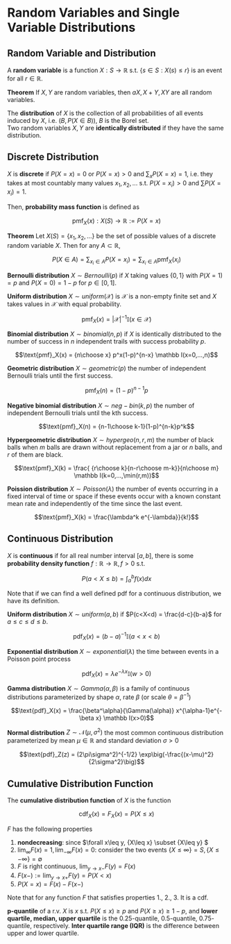 # Random Variables and Single Variable Distributions

## Random Variable and Distribution

A __random variable__ is a function $X:S\rightarrow \mathbb R$ s.t. $\{s\in S: X(s)\leq r\}$ is an event for all $r\in\mathbb R$. 

__Theorem__ If $X, Y$ are random variables, then $aX, X+Y, XY$ are all random variables. 

The __distribution__ of $X$ is the collection of all probabilities of all events induced by $X$, i.e. $(B, P(X\in B))$, $B$ is the Borel set.  
Two random variables $X, Y$ are __identically distributed__ if they have the same distribution.

## Discrete Distribution
$X$ is __discrete__ if $P(X=x)=0$ or $P(X=x) > 0$ and $\sum_x P(X=x)=1$, i.e. they takes at most countably many values $x_1,x_2,...$ s.t. $P(X=x_i) > 0$ and $\sum P(X=x_i) = 1$.

Then, __probability mass function__ is defined as 

$$\text{pmf}_X(x):X(S)\rightarrow \mathbb R:=P(X=x)$$

__Theorem__ Let $X(S) = \{x_1,x_2,...\}$ be the set of possible values of a discrete random variable $X$. Then for any $A\subset\mathbb R$, 

$$P(X\in A) = \sum_{x_i\in A} P(X=x_i) = \sum_{x_i\in A}\text{pmf}_X(x_i)$$

__Bernoulli distribution__ $X\sim Bernoulli(p)$ if $X$ taking values $\{0,1\}$ with $P(X=1) = p$ and $P(X=0) = 1-p$ for $p\in[0,1]$.

__Uniform distribution__ $X\sim uniform(\mathcal X)$ is $\mathcal X$ is a non-empty finite set and $X$ takes values in $\mathcal X$ with equal probability. 

$$\text{pmf}_X(x) = |\mathcal X|^{-1}\mathbb I(x\in\mathcal X)$$

__Binomial distribution__ $X\sim binomial(n, p)$ if $X$ is identically distributed to the number of success in $n$ independent trails with success probability $p$. 

$$\text{pmf}_X(x) = {n\choose x} p^x(1-p)^{n-x} \mathbb I(x=0,...,n)$$

__Geometric distribution__ $X \sim geometric(p)$ the number of independent Bernoulli trials until the first success. 

$$\text{pmf}_X(n) = (1-p)^{n-1}p$$

__Negative binomial distribution__ $X\sim neg-bin(k, p)$ the number of independent Bernoulli trials until the kth success. 

$$\text{pmf}_X(n) = {n-1\choose k-1}(1-p)^{n-k}p^k$$

__Hypergeometric distribution__ $X\sim hypergeo(n, r, m)$ the number of black balls when $m$ balls are drawn without replacement from a jar or $n$ balls, and $r$ of them are black.

$$\text{pmf}_X(k) = \frac{ {r\choose k}{n-r\choose m-k}}{n\choose m} \mathbb I(k=0,...,\min(r,m))$$

__Poission distribution__ $X\sim Poisson(\lambda)$ the number of events occurring in a fixed interval of time or space if these events occur with a known constant mean rate and independently of the time since the last event. 

$$\text{pmf}_X(k) = \frac{\lambda^k e^{-\lambda}}{k!}$$

## Continuous Distribution
$X$ is __continuous__ if for all real number interval $[a,b]$, there is some __probability density function__ $f: \mathbb R\rightarrow \mathbb R, f> 0$ s.t. 

$$P(a < X\leq b) = \int_a^b f(x)dx$$

Note that if we can find a well defined pdf for a continuous distribution, we have its definition. 

__Uniform distribution__ $X\sim uniform(a, b)$ if $P(c<X<d) = \frac{d-c}{b-a}$ for $a\leq c\leq d\leq b$.

$$\text{pdf}_X(x) = (b-a)^{-1} \mathbb I (a<x<b)$$

__Exponential distribution__ $X\sim exponential(\lambda)$ the time between events in a Poisson point process

$$\text{pdf}_X(x) = \lambda e^{-\lambda x}\mathbb I(w > 0)$$

__Gamma distribution__ $X\sim Gamma(\alpha, \beta)$ is a family of continuous distributions parameterized by  shape $\alpha$, rate $\beta$ (or scale $\theta = \beta^{-1}$)

$$\text{pdf}_X(x) = \frac{\beta^\alpha}{\Gamma(\alpha)} x^{\alpha-1}e^{-\beta x} \mathbb I(x>0)$$

__Normal distribution__ $Z \sim \mathcal N(\mu, \sigma^2)$ the most common continuous distribution parameterized by mean $\mu\in\mathbb R$ and standard deviation $\sigma > 0$

$$\text{pdf}_Z(z) = (2\pi\sigma^2)^{-1/2} \exp\big(-\frac{(x-\mu)^2}{2\sigma^2}\big)$$

## Cumulative Distribution Function

The __cumulative distribution function__ of $X$ is the function 

$$\text{cdf}_X(x) = F_X(x) = P(X \leq x)$$

$F$ has the following properties
 1. __nondecreasing__: since $\forall x\leq y, \{X\leq x\} \subset \{X\leq y\} $
 2. $\lim_\infty F(x) = 1, \lim_{-\infty} F(x) = 0$: consider the two events $\{X\leq \infty\} = S, \{X\leq -\infty\} = \emptyset$
 3. $F$ is right continuous, $\lim_{y\rightarrow x-} F(y) = F(x)$
 4. $F(x-):=\lim_{y\rightarrow x+} F(y) = P(X < x)$
 5. $P(X=x) = F(x) - F(x-)$
 
Note that for any function $F$ that satisfies properties 1., 2., 3. It is a cdf. 

__p-quantile__ of a r.v. $X$ is $x$ s.t. $P(X\leq x) \geq p$ and $P(X\geq x) \geq 1-p$, and __lower quartile, median, upper quartile__ is the $0.25$-quantile, $0.5$-quantile, $0.75$-quantile, respectively. __Inter quartile range (IQR)__ is the difference between upper and lower quartile.
